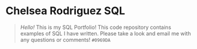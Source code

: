 # Chelsea Rodriguez SQL
> <em> Hello! </em>
This is my SQL Portfolio! This code repository contains examples of SQL I have written. Please take a look and email me with any questions or comments! 
`#0969DA`

